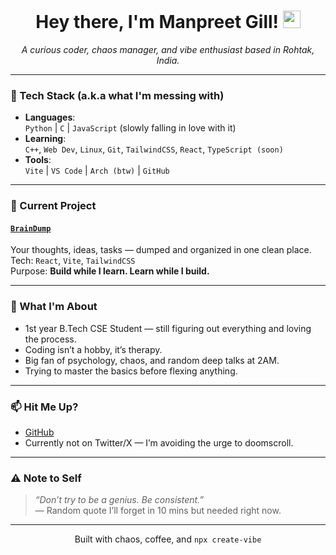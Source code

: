 <h1 align="center">Hey there, I'm Manpreet Gill! <img src="https://media.giphy.com/media/hvRJCLFzcasrR4ia7z/giphy.gif" width="28"></h1>

<p align="center">
  <i>A curious coder, chaos manager, and vibe enthusiast based in Rohtak, India.</i>
</p>

---

### 🔧 Tech Stack (a.k.a what I'm messing with)

- **Languages**:  
  `Python` | `C` | `JavaScript` (slowly falling in love with it)  
- **Learning**:  
  `C++`, `Web Dev`, `Linux`, `Git`, `TailwindCSS`, `React`, `TypeScript (soon)`
- **Tools**:  
  `Vite` | `VS Code` | `Arch (btw)` | `GitHub` 

---

### 🚀 Current Project

#### [`BrainDump`](https://github.com/Manpreet113/BrainDump)  
Your thoughts, ideas, tasks — dumped and organized in one clean place.  
Tech: `React`, `Vite`, `TailwindCSS`  
Purpose: **Build while I learn. Learn while I build.**

---

### 🧠 What I'm About

- 1st year B.Tech CSE Student — still figuring out everything and loving the process.
- Coding isn’t a hobby, it’s therapy.
- Big fan of psychology, chaos, and random deep talks at 2AM.
- Trying to master the basics before flexing anything.

---

### 📫 Hit Me Up?

- [GitHub](https://github.com/Manpreet113)   
- Currently not on Twitter/X — I’m avoiding the urge to doomscroll.

---

### ⚠️ Note to Self

> _“Don’t try to be a genius. Be consistent.”_  
> — Random quote I’ll forget in 10 mins but needed right now.

---

<p align="center">Built with chaos, coffee, and <code>npx create-vibe</code></p>

<!---
Manpreet113/Manpreet113 is a ✨ special ✨ repository because its `README.md` (this file) appears on your GitHub profile.
You can click the Preview link to take a look at your changes.
--->
